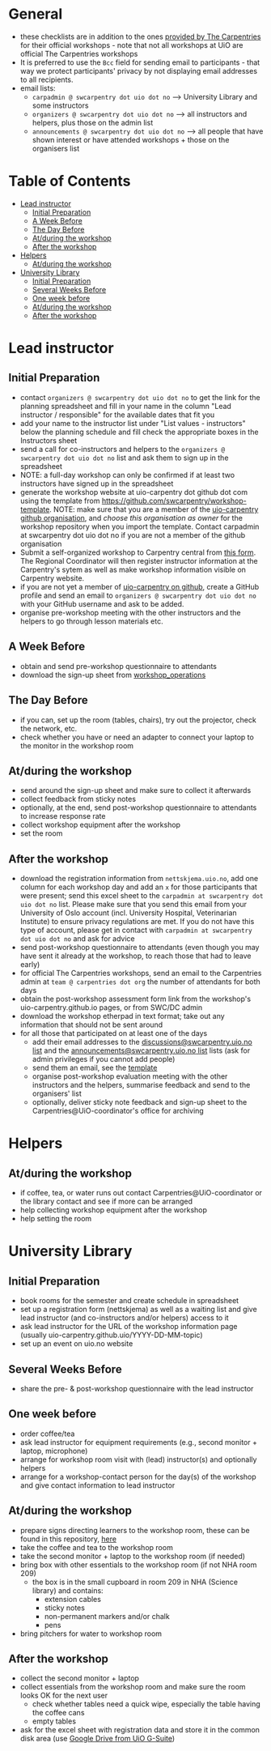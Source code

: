 # General

* these checklists are in addition to the ones [provided by The Carpentries](https://docs.carpentries.org/topic_folders/hosts_instructors/index.html) for their official workshops - note that not all workshops at UiO are official The Carpentries workshops
* It is preferred to use the `Bcc` field for sending email to participants - that way we protect participants' privacy by not displaying  email addresses to all recipients.
* email lists:
  * ``carpadmin @ swcarpentry dot uio dot no`` --> University Library and some instructors
  * ``organizers @ swcarpentry dot uio dot no`` --> all instructors and helpers, plus those on the admin list
  * ``announcements @ swcarpentry dot uio dot no`` --> all people that have shown interest or have attended workshops + those on the organisers list

Table of Contents
=================

  * [Lead instructor](#lead-instructor)
    * [Initial Preparation](#initial-preparation)
    * [A Week Before](#a-week-before)
    * [The Day Before](#the-day-before)
    * [At/during the workshop](#atduring-the-workshop)
    * [After the workshop](#after-the-workshop)
  * [Helpers](#helpers)
    * [At/during the workshop](#atduring-the-workshop-1)
  * [University Library](#university-library)
    * [Initial Preparation](#initial-preparation-1)
    * [Several Weeks Before](#several-weeks-before)
    * [One week before](#one-week-before)
    * [At/during the workshop](#atduring-the-workshop-2)
    * [After the workshop](#after-the-workshop-1)


# Lead instructor

## Initial Preparation

* contact ``organizers @ swcarpentry dot uio dot no`` to get the link for the planning spreadsheet and fill in your name in the column "Lead instructor / responsible" for the available dates that fit you
* add your name to the instructor list under "List values - instructors" below the planning schedule and fill check the appropriate boxes in the Instructors sheet
* send a call for co-instructors and helpers to the ``organizers @ swcarpentry dot uio dot no`` list and ask them to sign up in the spreadsheet
* NOTE: a full-day workshop can only be confirmed if at least two instructors have signed up in the spreadsheet
* generate the workshop website at uio-carpentry dot github dot com using the template from https://github.com/swcarpentry/workshop-template. NOTE: make sure that you are a member of the [uio-carpentry github organisation](https://github.com/orgs/uio-carpentry/people), and *choose this organisation as owner* for the workshop repository when you import the template. Contact carpadmin at swcarpentry dot uio dot no if you are not a member of the github organisation
* Submit a self-organized workshop to Carpentry central from [this form](https://amy.carpentries.org/forms/self-organised/). The Regional Coordinator will then register instructor information at the Carpentry's sytem as well as make workshop information visible on Carpentry website.  
* if you are not yet a member of [uio-carpentry on github](https://github.com/orgs/uio-carpentry/people), create a GitHub profile and send an email to ``organizers @ swcarpentry dot uio dot no`` with your GitHub username and ask to be added.
* organise pre-workshop meeting with the other instructors and the helpers to go through lesson materials etc.

## A Week Before

* obtain and send pre-workshop questionnaire to attendants
* download the sign-up sheet from [workshop_operations]() <!-- create sheet, upload to folder, insert link when done -->

## The Day Before

* if you can, set up the room (tables, chairs), try out the projector, check the network, etc.
* check whether you have or need an adapter to connect your laptop to the monitor in the workshop room

## At/during the workshop

* send around the sign-up sheet and make sure to collect it afterwards
* collect feedback from sticky notes
* optionally, at the end, send post-workshop questionnaire to attendants to increase response rate
* collect workshop equipment after the workshop
* set the room

## After the workshop

* download the registration information from `nettskjema.uio.no`, add one column for each workshop day and add an `x` for those participants that were present; send this excel sheet to the ``carpadmin at swcarpentry dot uio dot no`` list. Please make sure that you send this email from your University of Oslo account (incl. University Hospital, Veterinarian Institute) to ensure privacy regulations are met. If you do not have this type of account, please get in contact with ``carpadmin at swcarpentry dot uio dot no`` and ask for advice
* send post-workshop questionnaire to attendants (even though you may have sent it already at the workshop, to reach those that had to leave early)
* for official The Carpentries workshops, send an email to the Carpentries admin at ``team @ carpentries dot org`` the number of attendants for both days
* obtain the post-workshop assessment form link from the workshop's uio-carpentry.github.io pages, or from SWC/DC admin
* download the workshop etherpad in text format; take out any information that should not be sent around
* for all those that participated on at least one of the days
  * add their email addresses to the [discussions@swcarpentry.uio.no list](https://sympa.uio.no/swcarpentry.uio.no/review/discussions) and the [announcements@swcarpentry.uio.no list](https://sympa.uio.no/swcarpentry.uio.no/review/announcements) lists (ask for admin privileges if you cannot add people)
  * send them an email, see the [template](post_workshop_email_template.md)
  * organise post-workshop evaluation meeting with the other instructors and the helpers, summarise feedback and send to the organisers' list
  * optionally, deliver sticky note feedback and sign-up sheet to the Carpentries@UiO-coordinator's office for archiving

# Helpers

## At/during the workshop

* if coffee, tea, or water runs out contact Carpentries@UiO-coordinator or the library contact and see if more can be arranged
* help collecting workshop equipment after the workshop
* help setting the room

# University Library

## Initial Preparation

* book rooms for the semester and create schedule in spreadsheet
* set up a registration form (nettskjema) as well as a waiting list and give lead instructor (and co-instructors and/or helpers) access to it
* ask lead instructor for the URL of the workshop information page (usually uio-carpentry.github.uio/YYYY-DD-MM-topic)
* set up an event on uio.no website

## Several Weeks Before

* share the pre- & post-workshop questionnaire with the lead instructor

## One week before

* order coffee/tea
* ask lead instructor for equipment requirements (e.g., second monitor + laptop, microphone)
* arrange for workshop room visit with (lead) instructor(s) and optionally helpers
* arrange for a workshop-contact person for the day(s) of the workshop and give contact information to lead instructor

## At/during the workshop

* prepare signs directing learners to the workshop room, these can be found in this repository, [here]()
* take the coffee and tea to the workshop room
* take the second monitor + laptop to the workshop room (if needed)
* bring box with other essentials to the workshop room (if not NHA room 209)
   * the box is in the small cupboard in room 209 in NHA (Science library) and contains:
     * extension cables
     * sticky notes
     * non-permanent markers and/or chalk
     * pens
* bring pitchers for water to workshop room
   
## After the workshop

* collect the second monitor + laptop
* collect essentials from the workshop room and make sure the room looks OK for the next user
   * check whether tables need a quick wipe, especially the table having the coffee cans
   * empty tables
* ask for the excel sheet with registration data and store it in the common disk area (use [Google Drive from UiO G-Suite](https://www.uio.no/tjenester/it/lagring-samarbeid/gsuite/))
